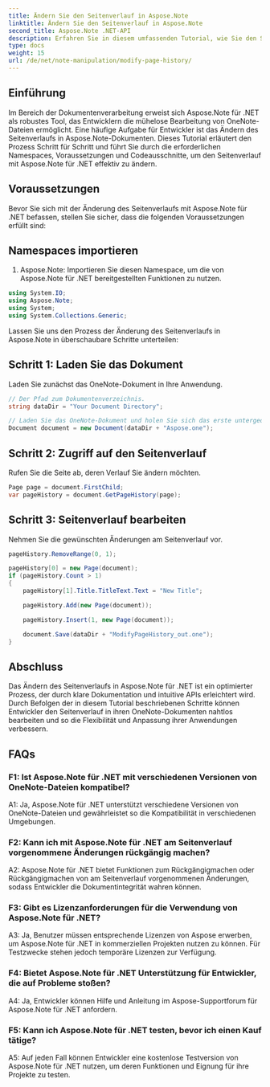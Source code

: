 ```yaml
---
title: Ändern Sie den Seitenverlauf in Aspose.Note
linktitle: Ändern Sie den Seitenverlauf in Aspose.Note
second_title: Aspose.Note .NET-API
description: Erfahren Sie in diesem umfassenden Tutorial, wie Sie den Seitenverlauf in Aspose.Note für .NET ändern. Erweitern Sie mühelos Ihre Möglichkeiten zur Dokumentenverarbeitung.
type: docs
weight: 15
url: /de/net/note-manipulation/modify-page-history/
---
```

## Einführung

Im Bereich der Dokumentenverarbeitung erweist sich Aspose.Note für .NET als robustes Tool, das Entwicklern die mühelose Bearbeitung von OneNote-Dateien ermöglicht. Eine häufige Aufgabe für Entwickler ist das Ändern des Seitenverlaufs in Aspose.Note-Dokumenten. Dieses Tutorial erläutert den Prozess Schritt für Schritt und führt Sie durch die erforderlichen Namespaces, Voraussetzungen und Codeausschnitte, um den Seitenverlauf mit Aspose.Note für .NET effektiv zu ändern.

## Voraussetzungen

Bevor Sie sich mit der Änderung des Seitenverlaufs mit Aspose.Note für .NET befassen, stellen Sie sicher, dass die folgenden Voraussetzungen erfüllt sind:

## Namespaces importieren

1. Aspose.Note: Importieren Sie diesen Namespace, um die von Aspose.Note für .NET bereitgestellten Funktionen zu nutzen.

```csharp
using System.IO;
using Aspose.Note;
using System;
using System.Collections.Generic;
```

Lassen Sie uns den Prozess der Änderung des Seitenverlaufs in Aspose.Note in überschaubare Schritte unterteilen:

## Schritt 1: Laden Sie das Dokument

Laden Sie zunächst das OneNote-Dokument in Ihre Anwendung.

```csharp
// Der Pfad zum Dokumentenverzeichnis.
string dataDir = "Your Document Directory";

// Laden Sie das OneNote-Dokument und holen Sie sich das erste untergeordnete Element
Document document = new Document(dataDir + "Aspose.one");
```

## Schritt 2: Zugriff auf den Seitenverlauf

Rufen Sie die Seite ab, deren Verlauf Sie ändern möchten.

```csharp
Page page = document.FirstChild;
var pageHistory = document.GetPageHistory(page);
```

## Schritt 3: Seitenverlauf bearbeiten

Nehmen Sie die gewünschten Änderungen am Seitenverlauf vor.

```csharp
pageHistory.RemoveRange(0, 1);

pageHistory[0] = new Page(document);
if (pageHistory.Count > 1)
{
    pageHistory[1].Title.TitleText.Text = "New Title";

    pageHistory.Add(new Page(document));

    pageHistory.Insert(1, new Page(document));

    document.Save(dataDir + "ModifyPageHistory_out.one");
}
```

## Abschluss

Das Ändern des Seitenverlaufs in Aspose.Note für .NET ist ein optimierter Prozess, der durch klare Dokumentation und intuitive APIs erleichtert wird. Durch Befolgen der in diesem Tutorial beschriebenen Schritte können Entwickler den Seitenverlauf in ihren OneNote-Dokumenten nahtlos bearbeiten und so die Flexibilität und Anpassung ihrer Anwendungen verbessern.

## FAQs

### F1: Ist Aspose.Note für .NET mit verschiedenen Versionen von OneNote-Dateien kompatibel?

A1: Ja, Aspose.Note für .NET unterstützt verschiedene Versionen von OneNote-Dateien und gewährleistet so die Kompatibilität in verschiedenen Umgebungen.

### F2: Kann ich mit Aspose.Note für .NET am Seitenverlauf vorgenommene Änderungen rückgängig machen?

A2: Aspose.Note für .NET bietet Funktionen zum Rückgängigmachen oder Rückgängigmachen von am Seitenverlauf vorgenommenen Änderungen, sodass Entwickler die Dokumentintegrität wahren können.

### F3: Gibt es Lizenzanforderungen für die Verwendung von Aspose.Note für .NET?

A3: Ja, Benutzer müssen entsprechende Lizenzen von Aspose erwerben, um Aspose.Note für .NET in kommerziellen Projekten nutzen zu können. Für Testzwecke stehen jedoch temporäre Lizenzen zur Verfügung.

### F4: Bietet Aspose.Note für .NET Unterstützung für Entwickler, die auf Probleme stoßen?

A4: Ja, Entwickler können Hilfe und Anleitung im Aspose-Supportforum für Aspose.Note für .NET anfordern.

### F5: Kann ich Aspose.Note für .NET testen, bevor ich einen Kauf tätige?

A5: Auf jeden Fall können Entwickler eine kostenlose Testversion von Aspose.Note für .NET nutzen, um deren Funktionen und Eignung für ihre Projekte zu testen.
